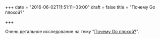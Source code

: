 +++
date = "2016-06-02T11:51:11+03:00"
draft = false
title = "Почему Go плохой?"

+++

<p>Очень детальное исследование на тему &quot;<a href="https://github.com/ksimka/go-is-not-good">Почему Go плохой?</a>&quot;.</p>

